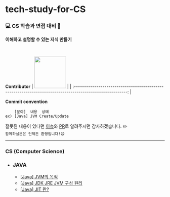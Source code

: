 # tech-study-for-CS

### 💻 CS 학습과 면접 대비 📖

**이해하고 설명할 수 있는 지식 만들기**

<br>

**Contributor**
| [<img src="https://avatars.githubusercontent.com/u/83931353?v=4" width="100">](https://github.com/Hugh-KR) | 
| :--------------------------------------------------------------------------------------------------------: | 

**Commit convention**
```
    [분야]  내용  상태
ex) [Java] JVM Create/Update
```

잘못된 내용이 있다면 [이슈](https://github.com/Hugh-KR/tech-study-for-CS/issues)와 [PR](https://github.com/Hugh-KR/tech-study-for-CS/pulls)로 알려주시면 감사하겠습니다. ✏️  
`함께하실분은 언제든 환영입니다!😆`

---

### CS (Computer Science)

- ### JAVA
  
  - [[Java] JVM의 목적](Java/[Java]%20JVM의%20목적.md)  
  - [[Java] JDK JRE JVM 구성 원리](Java/[Java]%20JDK%20JRE%20JVM%20구성%20원리.md)  
  - [[Java] JIT 란?](Java/[Java]%20JIT%20란%3F.md)